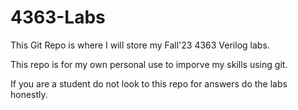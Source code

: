 # 4363-Labs
This Git Repo is where I will store my Fall'23 4363 Verilog labs.

This repo is for my own personal use to imporve my skills using git.

If you are a student do not look to this repo for answers do the labs honestly.
